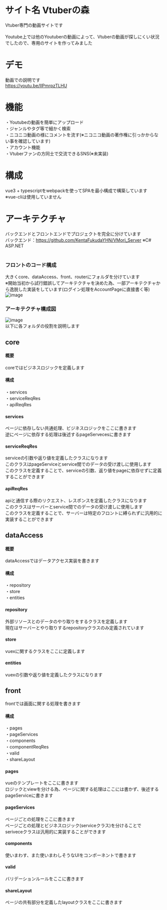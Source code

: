 # サイト名 Vtuberの森
Vtuber専門の動画サイトです<br>
<br>
Youtube上では他のYoutuberの動画によって、Vtuberの動画が探しにくい状況でしたので、専用のサイトを作ってみました<br>
 
# デモ
動画での説明です<br>
 https://youtu.be/IlPmrpzTLHU
 
# 機能
・Youtubeの動画を簡単にアップロード<br>
・ジャンルやタグ等で細かく検索<br>
・ニコニコ動画の様にコメントを流す(※ニコニコ動画の著作権に引っかからない事を確認しています)<br>
・アカウント機能<br>
・Vtuberファンの方同士で交流できるSNS(※未実装)
 
# 構成
 
vue3 + typescriptをwebpackを使ってSPAを最小構成で構築しています<br>
※vue-cliは使用していません
 
# アーキテクチャ
 バックエンドとフロントエンドでプロジェクトを完全に分けています<br>
 バックエンド：https://github.com/KentaFukudaYHN/VMori_Server ※C# ASP.NET <br>
 <br>

### フロントのコード構成
大きくcore、dataAccess、front、routerにフォルダを分けています<br>
※開始当初から試行錯誤してアーキテクチャを決めた為、一部アーキテクチャから逸脱した実装をしています(ログイン処理をAccountPageに直接書く等)
<br>
![image](https://user-images.githubusercontent.com/43101670/156493548-e7cca90a-2917-4a2f-829a-53430da19511.PNG)
<br>
### アーキテクチャ構成図
![image](https://user-images.githubusercontent.com/43101670/156501507-8121909e-4e84-4056-b755-c32703173d49.png)
<br>
以下に各フォルダの役割を説明します<br>

## core

#### 概要
coreではビジネスロジックを定義します<br>

#### 構成
・services<br>
・serviceReqRes <br>
・apiReqRes<br>

#### services
ページに依存しない共通処理、ビジネスロジックをここに書きます<br>
逆にページに依存する処理は後述するpageServecesに書きます<br>

#### serviceReqRes
serviceの引数や返り値を定義したクラスになります<br>
このクラスはpageServiceとservice間でのデータの受け渡しに使用します<br>
このクラスを定義することで、serviceの引数、返り値をpageに依存せずに定義することができます<br>

#### apiReqRes
apiと通信する際のリクエスト、レスポンスを定義したクラスになります<br>
このクラスはサーバーとservice間でのデータの受け渡しに使用します<br>
このクラスを定義することで、サーバーは特定のフロントに縛られずに汎用的に実装することができます<br>

## dataAccess

#### 概要
dataAccessではデータアクセス実装を書きます<br>

#### 構成
・repository<br>
・store <br>
・entities<br>

#### repository
外部リソースとのデータのやり取りをするクラスを定義します<br>
現在はサーバーとやり取りするrepositoryクラスのみ定義されています<br>

#### store
vuexに関するクラスをここに定義します<br>

#### entities
vuexの引数や返り値を定義したクラスになります<br>

## front
frontでは画面に関する処理を書きます<br>

#### 構成
・pages<br>
・pageServices <br>
・components<br>
・componentReqRes<br>
・valid<br>
・shareLayout<br>

#### pages
vueのテンプレートをここに書きます<br>
ロジックとviewを分ける為、ページに関する処理はここには書かず、後述するpageServiceに書きます

#### pageServices
ページごとの処理をここに書きます<br>
ページごとの処理とビジネスロジック(serviceクラス)を分けることで<br>
seriveceクラスは汎用的に実装することができます<br>

#### components
使いまわす、また使いまわしそうなUIをコンポーネントで書きます<br>

#### valid
バリデーションルールをここに書きます<br>

#### shareLayout
ページの共有部分を定義したlayoutクラスをここに書きます
